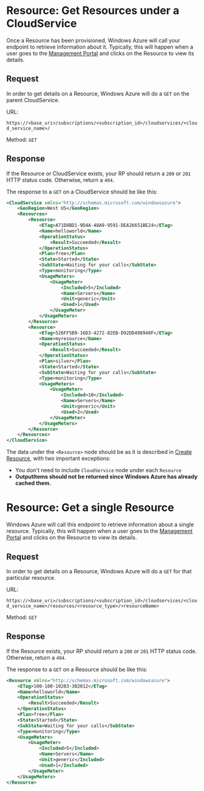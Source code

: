 Resource: Get Resources under a CloudService
===
Once a Resource has been provisioned, Windows Azure will call your endpoint to retrieve information about it. Typically, this will happen when a user goes to the [Management Portal](https://manage.windowsazure.com) and clicks on the Resource to view its details.

Request
---
In order to get details on a Resource, Windows Azure will do a `GET` on the parent CloudService.

URL:

`https://<base_uri>/subscriptions/<subscription_id>/cloudservices/<cloud_service_name>/`

Method: `GET`

Response
---
If the Resource or CloudService exists, your RP should return a `200` or `201` HTTP status code. Otherwise, return a `404`.

The response to a `GET` on a CloudService should be like this:

```xml
<CloudService xmlns="http://schemas.microsoft.com/windowsazure">
	<GeoRegion>West US</GeoRegion>
	<Resources>
		<Resource>
			<ETag>A71D8BD1-9D4A-48A9-9591-DEA26651BE24</ETag>
			<Name>helloworld</Name>
			<OperationStatus>
				<Result>Succeeded</Result>
			</OperationStatus>
			<Plan>free</Plan>
			<State>Started</State>
			<SubState>Waiting for your calls</SubState>
			<Type>monitoring</Type>
			<UsageMeters>
				<UsageMeter>
					<Included>5</Included>
					<Name>Servers</Name>
					<Unit>generic</Unit>
					<Used>1</Used>
				</UsageMeter>	
			</UsageMeters>
		</Resource>
		<Resource>
			<ETag>526FF5B9-16D3-4272-82EB-D92DD498940F</ETag>
			<Name>myresource</Name>
			<OperationStatus>
				<Result>Succeeded</Result>
			</OperationStatus>
			<Plan>silver</Plan>
			<State>Started</State>
			<SubState>Waiting for your calls</SubState>
			<Type>monitoring</Type>
			<UsageMeters>
				<UsageMeter>
					<Included>10</Included>
					<Name>Servers</Name>
					<Unit>generic</Unit>
					<Used>2</Used>
				</UsageMeter>	
			</UsageMeters>
		</Resource>
	</Resources>
</CloudService>
```

The data under the `<Resource>` node should be as it is described in [Create Resource](https://github.com/WindowsAzure/azure-resource-provider-sdk/tree/master/docs/api-resource-create.md), with two important exceptions: 

* You don't need to include `CloudService` node under each `Resource`
* **OutputItems should not be returned since Windows Azure has already cached them.**

Resource: Get a single Resource
===
Windows Azure will call this endpoint to retrieve information about a single resource. Typically, this will happen when a user goes to the [Management Portal](https://manage.windowsazure.com) and clicks on the Resource to view its details.

Request
---
In order to get details on a Resource, Windows Azure will do a `GET` for that particular resource.

URL:

`https://<base_uri>/subscriptions/<subscription_id>/cloudservices/<cloud_service_name>/resources/<resource_type>/<resourceName>`

Method: `GET`

Response
---
If the Resource exists, your RP should return a `200` or `201` HTTP status code. Otherwise, return a `404`.

The response to a `GET` on a Resource should be like this:

```xml
<Resource xmlns="http://schemas.microsoft.com/windowsazure">
	<ETag>100-100-10203-302012</ETag>
	<Name>helloworld</Name>
	<OperationStatus>
		<Result>Succeeded</Result>
	</OperationStatus>
	<Plan>free</Plan>
	<State>Started</State>
	<SubState>Waiting for your calls</SubState>
	<Type>monitoring</Type>
	<UsageMeters>
		<UsageMeter>
			<Included>5</Included>
			<Name>Servers</Name>
			<Unit>generic</Included>
			<Used>1</Included>
		</UsageMeter>	
	</UsageMeters>
</Resource>
```
